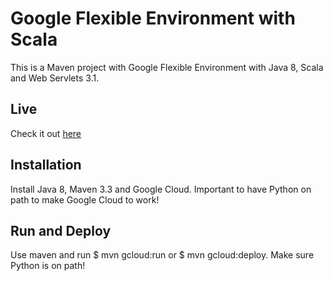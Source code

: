 Google Flexible Environment with Scala
======================================
This is a Maven project with Google Flexible Environment with Java 8, Scala and 
Web Servlets 3.1.

Live
----
Check it out [here](https://20160610t190610-dot-scala-js-compiler.appspot.com/)

Installation
------------
Install Java 8, Maven 3.3 and Google Cloud. Important to have Python on path to 
make Google Cloud to work!

Run and Deploy
--------------

Use maven and run $ mvn gcloud:run or $ mvn gcloud:deploy. Make sure Python is on
path!